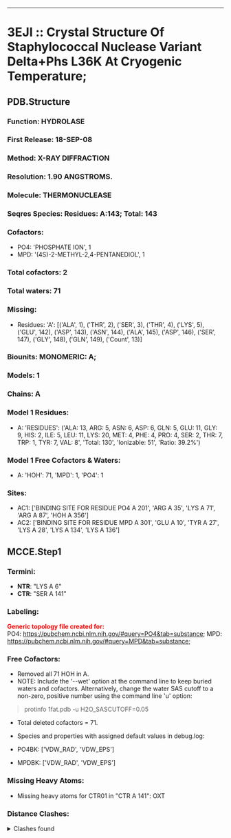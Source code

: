 ---
# 3EJI :: Crystal Structure Of Staphylococcal Nuclease Variant Delta+Phs L36K At Cryogenic Temperature;
## PDB.Structure
### Function: HYDROLASE
### First Release: 18-SEP-08
### Method: X-RAY DIFFRACTION
### Resolution: 1.90 ANGSTROMS.
### Molecule: THERMONUCLEASE
### Seqres Species: Residues: A:143; Total: 143
### Cofactors:
  - PO4:
 'PHOSPHATE ION', 1
  - MPD:
 '(4S)-2-METHYL-2,4-PENTANEDIOL', 1

### Total cofactors: 2
### Total waters: 71
### Missing:
  - Residues:
 'A': [('ALA', 1), ('THR', 2), ('SER', 3), ('THR', 4), ('LYS', 5), ('GLU', 142), ('ASP', 143), ('ASN', 144), ('ALA', 145), ('ASP', 146), ('SER', 147), ('GLY', 148), ('GLN', 149),
       ('Count', 13)]

### Biounits: MONOMERIC: A;
### Models: 1
### Chains: A
### Model 1 Residues:
  - A:
 'RESIDUES': ('ALA: 13, ARG: 5, ASN: 6, ASP: 6, GLN: 5, GLU: 11, GLY: 9, HIS: 2, ILE: 5, LEU: 11, LYS: 20, MET: 4, PHE: 4, PRO: 4, SER: 2, THR: 7, TRP: 1, TYR: 7, VAL: 8', 'Total: 130', 'Ionizable: 51',
              'Ratio: 39.2%')

### Model 1 Free Cofactors & Waters:
  - A:
 'HOH': 71, 'MPD': 1, 'PO4': 1

### Sites:
  - AC1: ['BINDING SITE FOR RESIDUE PO4 A 201', 'ARG A  35', 'LYS A  71', 'ARG A  87', 'HOH A 356']
  - AC2: ['BINDING SITE FOR RESIDUE MPD A 301', 'GLU A  10', 'TYR A  27', 'LYS A  28', 'LYS A 134', 'LYS A 136']

## MCCE.Step1
### Termini:
 - <strong>NTR</strong>: "LYS A   6"
 - <strong>CTR</strong>: "SER A 141"

### Labeling:
<strong><font color='red'>Generic topology file created for:</font></strong>  
PO4: https://pubchem.ncbi.nlm.nih.gov/#query=PO4&tab=substance; MPD: https://pubchem.ncbi.nlm.nih.gov/#query=MPD&tab=substance; 

### Free Cofactors:
  - Removed all 71 HOH in A.
  - NOTE: Include the '--wet' option at the command line to keep buried waters and cofactors. Alternatively, change the water SAS cutoff to a non-zero, positive number using the command line 'u' option:
  > protinfo 1fat.pdb -u H2O_SASCUTOFF=0.05
  - Total deleted cofactors = 71.
  - Species and properties with assigned default values in debug.log:

  - PO4BK: ['VDW_RAD', 'VDW_EPS']

  - MPDBK: ['VDW_RAD', 'VDW_EPS']


### Missing Heavy Atoms:
  -    Missing heavy atoms for CTR01 in "CTR A 141":   OXT

### Distance Clashes:
<details><summary>Clashes found</summary>

- d= 1.53: " CA  NTR A   6" to " CB  LYS A   6"

</details>

